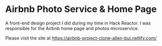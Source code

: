# Airbnb Photo Service & Home Page

A front-end design project I did during my time in Hack Reactor. I was responsible for the Airbnb home page and photos microservice. 

Please visit the site at https://airbnb-project-clone-allen-bui.netlify.com/
